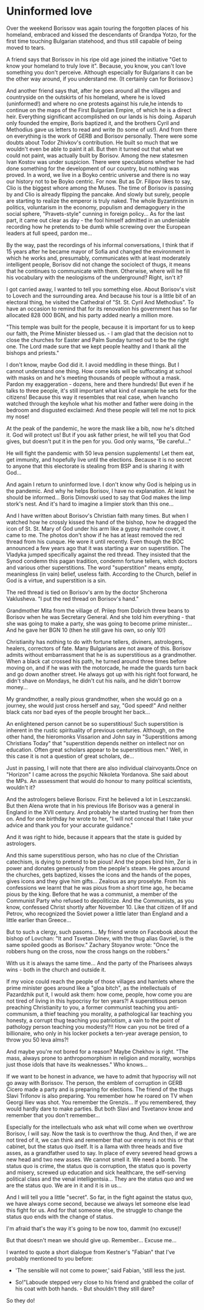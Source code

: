 <!-- Неинформирана любов -->
# Uninformed love

Over the weekend Borissov was again touring the forgotten places of his homeland, embraced and kissed the descendants of Grandpa Yotzo, for the first time touching Bulgarian statehood, and thus still capable of being moved to tears.

A friend says that Borissov in his ripe old age joined the initiative "Get to know your homeland to truly love it". Because, you know, you can't love something you don't perceive. Although especially for Bulgarians it can be the other way around, if you understand me. (It certainly can for Borissov.)

And another friend says that, after he goes around all the villages and countryside on the outskirts of his homeland, where he is loved (uninformed!) and where no one protests against his rule,he intends to continue on the maps of the First Bulgarian Empire, of which he is a direct heir. Everything significant accomplished on our lands is his doing. Asparuh only founded the empire, Boris baptized it, and the brothers Cyril and Methodius gave us letters to read and write (to some of us!). And from there on everything is the work of GERB and Borisov personally. There were some doubts about Todor Zhivkov's contribution. He built so much that we wouldn't even be able to paint it all. But then it turned out that what we could not paint, was actually built by Borisov. Among the new statesmen Ivan Kostov was under suspicion. There were speculations whether he had done something for the development of our country, but nothing was proved. In a word, we live in a Boyko centric universe and there is no way our history not to be Boyko centric. For now. But as Dr. Filipov likes to say, Clio is the biggest whore among the Muses. The time of Borisov is passing by and Clio is already flipping the pancake. And slowly but surely, people are starting to realize the emperor is truly naked. The whole Byzantinism in politics, voluntarism in the economy, populism and demagoguery in the social sphere, "Pravets-style" cunning in foreign policy...
As for the last part,  it came out clear as day - the fool himself admitted in an undeniable recording how he pretends to be dumb while screwing over the European leaders at full speed, pardon me...
<!-- DONE -->

By the way, past the recordings of his informal conversations, I think that if 15 years after he became mayor of Sofia and changed the environment in which he works and, presumably, communicates with at least moderately intelligent people, Borisov did not change the sociolect of thugs, it means that he continues to communicate with them. Otherwise, where will he fill his vocabulary with the neologisms of the underground? Right, isn't it?
<!-- DONE -->

I got carried away, I wanted to tell you something else. About Borisov's visit to Lovech and the surrounding area. And because his tour is a little bit of an electoral thing, he visited the Cathedral of "St. St. Cyril And Methodius". To have an occasion to remind that for its renovation his government has so far allocated 828 000 BGN, and his party added nearly a million more.

"This temple was built for the people, because it is important for us to keep our faith, the Prime Minister blessed us. - I am glad that the decision not to close the churches for Easter and Palm Sunday turned out to be the right one. The Lord made sure that we kept people healthy and I thank all the bishops and priests."

I don't know, maybe God did it. I avoid meddling in these things. But I cannot understand one thing. How come kids will be suffocating at school with masks on and he's meeting thousands of people without a mask. Pardon my exaggeration - dozens, here and there hundreds! But even if he talks to three people, it's still important what kind of example he sets for the citizens! Because this way it resembles that real case, when Ivancho watched through the keyhole what his mother and father were doing in the bedroom and disgusted exclaimed: And these people will tell me not to pick my nose!

At the peak of the pandemic, he wore the mask like a bib, now he's ditched it. God will protect us! But if you ask father priest, he will tell you that God gives, but doesn't put it in the pen for you. God only warns, "Be careful..."

He will fight the pandemic with 50 leva pension supplements! Let them eat, get immunity, and hopefully live until the elections. Because it is no secret to anyone that this electorate is stealing from BSP and is sharing it with God...

And again I return to uninformed love. I don't know why God is helping us in the pandemic. And why he helps Borisov, I have no explanation. At least he should be informed... Boris Dimovski used to say that God makes the limp stork's nest. And it's hard to imagine a limpier stork than this one...
<!-- DONE -->

And I have written about Borisov's Christian faith many times. But when I watched how he crossly kissed the hand of the bishop, how he dragged the icon of St. St. Mary of God under his arm like a gypsy manhole cover, it came to me. The photos don't show if he has at least removed the red thread from his cunque. He wore it until recently. Even though the BOC announced a few years ago that it was starting a war on superstition. The Vladyka jumped specifically against the red thread. They insisted that the Synod condemn this pagan tradition, condemn fortune tellers, witch doctors and various other superstitions. The word "superstition" means empty, meaningless (in vain) belief, useless faith. According to the Church, belief in God is a virtue, and superstition is a sin.

The red thread is tied on Borisov's arm by the doctor Shcherona Vaklusheva. "I put the red thread on Borisov's hand."

Grandmother Mita from the village of. Prilep from Dobrich threw beans to Borisov when he was Secretary General. And she told him everything - that she was going to make a party, she was going to become prime minister... And he gave her BGN 10 (then he still gave his own, so only 10!)

Christianity has nothing to do with fortune tellers, diviners, astrologers, healers, correctors of fate. Many Bulgarians are not aware of this. Borisov admits without embarrassment that he is as superstitious as a grandmother. When a black cat crossed his path, he turned around three times before moving on, and if he was with the motorcade, he made the guards turn back and go down another street. He always got up with his right foot forward, he didn't shave on Mondays, he didn't cut his nails, and he didn't borrow money...

My grandmother, a really pious grandmother, when she would go on a journey, she would just cross herself and say, "God speed!" And neither black cats nor bad eyes of the people brought her back...

An enlightened person cannot be so superstitious! Such superstition is inherent in the rustic spirituality of previous centuries. Although, on the other hand, the hieromonks Vissarion and John say in "Superstitions among Christians Today" that "superstition depends neither on intellect nor on education. Often great scholars appear to be superstitious men." Well, in this case it is not a question of great scholars, de...

Just in passing, I will note that there are also individual clairvoyants.Once on "Horizon" I came across the psychic Nikoleta Yordanova. She said about the MPs. An assessment that would do honour to many political scientists, wouldn't it?

And the astrologers believe Borisov. First he believed a lot in Leszczanski. But then Alena wrote that in his previous life Borisov was a general in England in the XVII century. And probably he started trusting her from then on. And for one birthday he wrote to her, "I will not conceal that I take your advice and thank you for your accurate guidance."

And it was right to hide, because it appears that the state is guided by astrologers.

And this same superstitious person, who has no clue of the Christian catechism, is dying to pretend to be pious! And the popes bind him, Zer is in power and donates generously from the people's steam. He goes around the churches, gets baptized, kisses the icons and the hands of the popes, gives icons and they give him gifts... Zealous as any proselyte. From his confessions we learnt that he was pious from a short time ago, he became pious by the king. Before that he was a communist, a member of the Communist Party who refused to depoliticize. And the Communists, as you know, confessed Christ shortly after November 10. Like that citizen of Ilf and Petrov, who recognized the Soviet power a little later than England and a little earlier than Greece...

But to such a clergy, such pasoms... My friend wrote on Facebook about the bishop of Lovchan: "It and Tsvetan Dinev, with the thug alias Gavriel, is the same spoiled goods as Borisov." Zachary Stoyanov wrote: "Once the robbers hung on the cross, now the cross hangs on the robbers."

With us it is always the same time... And the party of the Pharisees always wins - both in the church and outside it.

If my voice could reach the people of those villages and hamlets where the prime minister goes around like a "gloa bitch", as the intellectuals of Pazardzhik put it, I would ask them: how come, people, how come you are not tired of living in this hypocrisy for ten years?! A superstitious person preaching Christianity to you, a former communist teaching you anti-communism, a thief teaching you morality, a pathological liar teaching you honesty, a corrupt thug teaching you patriotism, a vain to the point of pathology person teaching you modesty?!!  How can you not be tired of a billionaire, who only in his locker pockets a ten-year average pension, to throw you 50 leva alms?!

And maybe you're not bored for a reason? Maybe Chekhov is right. "The mass, always prone to anthropomorphism in religion and morality, worships just those idols that have its weaknesses." Who knows...

If we want to be honest in advance, we have to admit that hypocrisy will not go away with Borissov. The person, the emblem of corruption in GERB Cicero made a party and is preparing for elections. The friend of the thugs Slavi Trifonov is also preparing. You remember how he roared on TV when Georgi Iliev was shot. You remember the Grenzis... If you remembered, they would hardly dare to make parties. But both Slavi and Tsvetanov know and remember that you don't remember...

Especially for the intellectuals who ask what will come when we overthrow Borisov, I will say. Now the task is to overthrow the thug. And then, if we are not tired of it, we can think and remember that our enemy is not this or that cabinet, but the status quo itself. It is a llama with three heads and five asses, as a grandfather used to say. In place of every severed head grows a new head and two new asses. We cannot smell it. We need a bomb. The status quo is crime, the status quo is corruption, the status quo is poverty and misery, screwed up education and sick healthcare, the self-serving political class and the venal intelligentsia... They are the status quo and we are the status quo. We are in it and it is in us...

And I will tell you a little "secret". So far, in the fight against the status quo, we have always come second, because we always let someone else lead this fight for us. And for that someone else, the struggle to change the status quo ends with the change of status.

I'm afraid that's the way it's going to be now too, dammit (no excuse)!

But that doesn't mean we should give up. Remember... Excuse me...

I wanted to quote a short dialogue from Kestner's "Fabian" that I've probably mentioned to you before:

- 'The sensible will not come to power,' said Fabian, 'still less the just.

- So!"Laboude stepped very close to his friend and grabbed the collar of his coat with both hands. - But shouldn't they still dare?

So they do!
